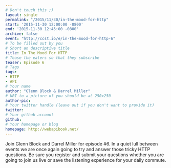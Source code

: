 ```yaml
---
# Don't touch this ;)
layout: single
permalink: "/2015/11/30/in-the-mood-for-http"
start: '2015-11-30 12:00:00 -0800'
end: '2015-11-30 12:45:00 -0800'
archive: false
event: "http://ccst.io/e/in-the-mood-for-http-6"
# To be filled out by you
# Short an descriptive title
title: In The Mood For HTTP
# Tease the eaters so that they subscribe
teaser: Episode 6
# Tags
tags:
- HTTP
- API
# Your name
author: "Glenn Block & Darrel Miller"
# URI to a picture of you should be at 250x250
author-pic:
# Your twitter handle (leave out if you don't want to provide it)
twitter:
# Your github account
github:
# Your homepage or blog
homepage: http://webapibook.net/
---
```

Join Glenn Block and Darrel Miller for episode #6. In a quiet lull between events we are once again going to try and answer those tricky HTTP questions.  Be sure you register and submit your questions whether you are going to join us live or save the listening experience for your daily commute.
